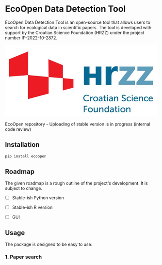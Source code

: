# EcoOpen Data Detection Tool

EcoOpen Data Detection Tool is an open-source tool that allows users to search for ecological data in scientific papers. The tool is developed with support by the Croatian Science Foundation (HRZZ) under the project number IP-2022-10-2872.

![HRZZ](documentation/imgs/HRZZ-eng.jpg)

EcoOpen repository - Uploading of stable version is in progress (internal code review)

## Installation

```bash
pip install ecoopen
```


## Roadmap

The given roadmap is a rough outline of the project's development. It is subject to change.

- [ ] Stable-ish Python version
- [ ] Stable-ish R version
- [ ] GUI


## Usage

The package is designed to be easy to use:

### 1. Paper search

```Python

```